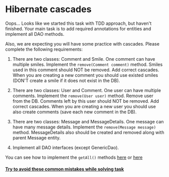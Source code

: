 # Hibernate cascades

Oops... Looks like we started this task with TDD approach, but haven't finished. 
Your main task is to add required annotations for entities and implement all DAO methods.

Also, we are expecting you will have some practice with cascades. Please complete the following requirements:

1. There are two classes: Comment and Smile. One comment can have multiple smiles. 
Implement the `remove(Comment comment)` method. Smiles used in this comment should NOT be removed.
Add correct cascades. When you are creating a new comment you should use existed smiles 
(DON'T create a smile if it does not exist in the DB).

1. There are two classes: User and Comment. One user can have multiple comments. 
Implement the `remove(User user)` method. Remove user from the DB.
Comments left by this user should NOT be removed.
Add correct cascades. When you are creating a new user you should use also create comments 
(save each new comment in the DB).

1. There are two classes: Message and MessageDetails. One message can have many message details.
Implement the `remove(Message message)` method. MessageDetails also should be created and removed along with parent 
Message entity.

1. Implement all DAO interfaces (except GenericDao).

You can see how to implement the `getAll()` methods [here](https://youtu.be/AhSEx44RhOM) or [here](https://www.tutorialspoint.com/hibernate/hibernate_query_language.htm)

#### [Try to avoid these common mistakes while solving task](https://mate-academy.github.io/jv-program-common-mistakes/hibernate/cascades/cascades_checklist)
